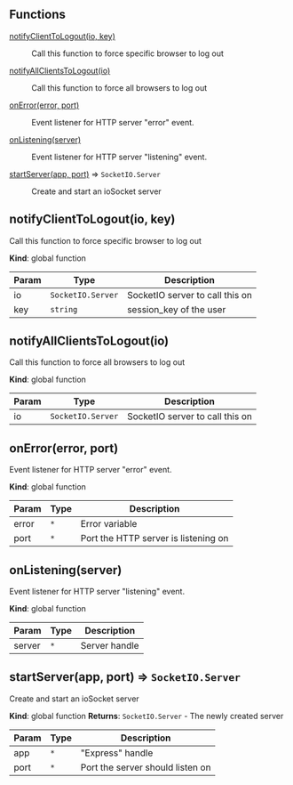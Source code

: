 ## Functions

<dl>
<dt><a href="#notifyClientToLogout">notifyClientToLogout(io, key)</a></dt>
<dd><p>Call this function to force specific browser to log out</p>
</dd>
<dt><a href="#notifyAllClientsToLogout">notifyAllClientsToLogout(io)</a></dt>
<dd><p>Call this function to force all browsers to log out</p>
</dd>
<dt><a href="#onError">onError(error, port)</a></dt>
<dd><p>Event listener for HTTP server &quot;error&quot; event.</p>
</dd>
<dt><a href="#onListening">onListening(server)</a></dt>
<dd><p>Event listener for HTTP server &quot;listening&quot; event.</p>
</dd>
<dt><a href="#startServer">startServer(app, port)</a> ⇒ <code>SocketIO.Server</code></dt>
<dd><p>Create and start an ioSocket server</p>
</dd>
</dl>

<a name="notifyClientToLogout"></a>

## notifyClientToLogout(io, key)
Call this function to force specific browser to log out

**Kind**: global function

| Param | Type | Description |
| --- | --- | --- |
| io | <code>SocketIO.Server</code> | SocketIO server to call this on |
| key | <code>string</code> | session_key of the user |

<a name="notifyAllClientsToLogout"></a>

## notifyAllClientsToLogout(io)
Call this function to force all browsers to log out

**Kind**: global function

| Param | Type | Description |
| --- | --- | --- |
| io | <code>SocketIO.Server</code> | SocketIO server to call this on |

<a name="onError"></a>

## onError(error, port)
Event listener for HTTP server "error" event.

**Kind**: global function

| Param | Type | Description |
| --- | --- | --- |
| error | <code>\*</code> | Error variable |
| port | <code>\*</code> | Port the HTTP server is listening on |

<a name="onListening"></a>

## onListening(server)
Event listener for HTTP server "listening" event.

**Kind**: global function

| Param | Type | Description |
| --- | --- | --- |
| server | <code>\*</code> | Server handle |

<a name="startServer"></a>

## startServer(app, port) ⇒ <code>SocketIO.Server</code>
Create and start an ioSocket server

**Kind**: global function
**Returns**: <code>SocketIO.Server</code> - The newly created server

| Param | Type | Description |
| --- | --- | --- |
| app | <code>\*</code> | "Express" handle |
| port | <code>\*</code> | Port the server should listen on |